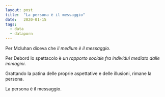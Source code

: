 ```yaml
---
layout: post
title:  "La persona è il messaggio"
date:   2020-01-15
tags:
  - data
  - dataporn
---
```


Per Mcluhan diceva che *il medium è il messaggio*.

Per Debord lo spettacolo è *un rapporto sociale fra individui mediato dalle immagini*.

Grattando la patina delle proprie aspettative e delle illusioni, rimane la persona.

La persona è il messaggio.
